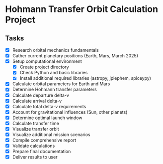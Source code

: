 # Hohmann Transfer Orbit Calculation Project

## Tasks
- [x] Research orbital mechanics fundamentals
- [x] Gather current planetary positions (Earth, Mars, March 2025)
- [x] Setup computational environment
  - [x] Create project directory
  - [x] Check Python and basic libraries
  - [x] Install additional required libraries (astropy, jplephem, spiceypy)
- [x] Calculate orbital parameters for Earth and Mars
- [x] Determine Hohmann transfer parameters
- [x] Calculate departure delta-v
- [x] Calculate arrival delta-v
- [x] Calculate total delta-v requirements
- [x] Account for gravitational influences (Sun, other planets)
- [x] Determine optimal launch window
- [x] Calculate transfer time
- [x] Visualize transfer orbit
- [x] Visualize additional mission scenarios
- [x] Compile comprehensive report
- [x] Validate calculations
- [x] Prepare final documentation
- [x] Deliver results to user
